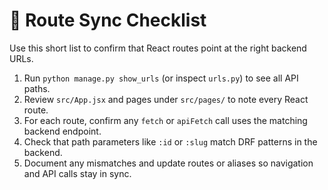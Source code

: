 # 🔄 Route Sync Checklist

Use this short list to confirm that React routes point at the right backend URLs.

1. Run `python manage.py show_urls` (or inspect `urls.py`) to see all API paths.
2. Review `src/App.jsx` and pages under `src/pages/` to note every React route.
3. For each route, confirm any `fetch` or `apiFetch` call uses the matching backend endpoint.
4. Check that path parameters like `:id` or `:slug` match DRF patterns in the backend.
5. Document any mismatches and update routes or aliases so navigation and API calls stay in sync.

